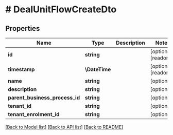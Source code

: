 # # DealUnitFlowCreateDto

## Properties

Name | Type | Description | Notes
------------ | ------------- | ------------- | -------------
**id** | **string** |  | [optional] [readonly]
**timestamp** | **\DateTime** |  | [optional] [readonly]
**name** | **string** |  | [optional]
**description** | **string** |  | [optional]
**parent_business_process_id** | **string** |  | [optional]
**tenant_id** | **string** |  | [optional]
**tenant_enrolment_id** | **string** |  | [optional]

[[Back to Model list]](../../README.md#models) [[Back to API list]](../../README.md#endpoints) [[Back to README]](../../README.md)
